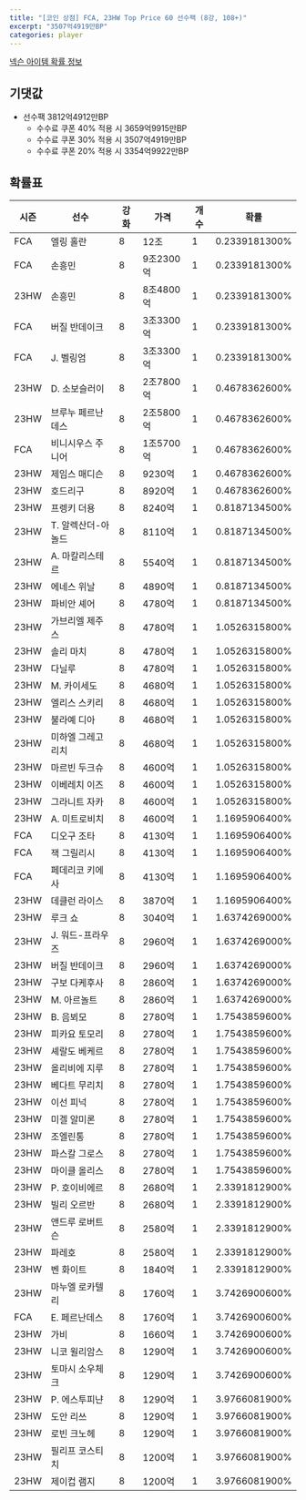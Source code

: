 ```yaml
---
title: "[코인 상점] FCA, 23HW Top Price 60 선수팩 (8강, 108+)"
excerpt: "3507억4919만BP"
categories: player
---
```

[넥슨 아이템 확률 정보](http://iteminfo.nexon.com/probability/fco?sn=7611)

## 기댓값
- 선수팩 3812억4912만BP
  - 수수료 쿠폰 40% 적용 시 3659억9915만BP
  - 수수료 쿠폰 30% 적용 시 3507억4919만BP
  - 수수료 쿠폰 20% 적용 시 3354억9922만BP


## 확률표

|시즌|선수|강화|가격|개수|확률|
|---|---|---|---|---|---|
|FCA|엘링 홀란|8|12조|1|0.2339181300%|
|FCA|손흥민|8|9조2300억|1|0.2339181300%|
|23HW|손흥민|8|8조4800억|1|0.2339181300%|
|FCA|버질 반데이크|8|3조3300억|1|0.2339181300%|
|FCA|J. 벨링엄|8|3조3300억|1|0.2339181300%|
|23HW|D. 소보슬러이|8|2조7800억|1|0.4678362600%|
|23HW|브루누 페르난데스|8|2조5800억|1|0.4678362600%|
|FCA|비니시우스 주니어|8|1조5700억|1|0.4678362600%|
|23HW|제임스 매디슨|8|9230억|1|0.4678362600%|
|23HW|호드리구|8|8920억|1|0.4678362600%|
|23HW|프렝키 더용|8|8240억|1|0.8187134500%|
|23HW|T. 알렉산더-아놀드|8|8110억|1|0.8187134500%|
|23HW|A. 마칼리스테르|8|5540억|1|0.8187134500%|
|23HW|에네스 위날|8|4890억|1|0.8187134500%|
|23HW|파비안 셰어|8|4780억|1|0.8187134500%|
|23HW|가브리엘 제주스|8|4780억|1|1.0526315800%|
|23HW|솔리 마치|8|4780억|1|1.0526315800%|
|23HW|다닐루|8|4780억|1|1.0526315800%|
|23HW|M. 카이세도|8|4680억|1|1.0526315800%|
|23HW|엘리스 스키리|8|4680억|1|1.0526315800%|
|23HW|불라예 디아|8|4680억|1|1.0526315800%|
|23HW|미하엘 그레고리치|8|4680억|1|1.0526315800%|
|23HW|마르빈 두크슈|8|4600억|1|1.0526315800%|
|23HW|이베레치 이즈|8|4600억|1|1.0526315800%|
|23HW|그라니트 자카|8|4600억|1|1.0526315800%|
|23HW|A. 미트로비치|8|4600억|1|1.1695906400%|
|FCA|디오구 조타|8|4130억|1|1.1695906400%|
|FCA|잭 그릴리시|8|4130억|1|1.1695906400%|
|FCA|페데리코 키에사|8|4130억|1|1.1695906400%|
|23HW|데클런 라이스|8|3870억|1|1.1695906400%|
|23HW|루크 쇼|8|3040억|1|1.6374269000%|
|23HW|J. 워드-프라우즈|8|2960억|1|1.6374269000%|
|23HW|버질 반데이크|8|2960억|1|1.6374269000%|
|23HW|구보 다케후사|8|2860억|1|1.6374269000%|
|23HW|M. 아르놀트|8|2860억|1|1.6374269000%|
|23HW|B. 음뵈모|8|2780억|1|1.7543859600%|
|23HW|피카요 토모리|8|2780억|1|1.7543859600%|
|23HW|셰랄도 베케르|8|2780억|1|1.7543859600%|
|23HW|올리비에 지루|8|2780억|1|1.7543859600%|
|23HW|베다트 무리치|8|2780억|1|1.7543859600%|
|23HW|이선 피넉|8|2780억|1|1.7543859600%|
|23HW|미겔 알미론|8|2780억|1|1.7543859600%|
|23HW|조엘린통|8|2780억|1|1.7543859600%|
|23HW|파스칼 그로스|8|2780억|1|1.7543859600%|
|23HW|마이클 올리스|8|2780억|1|1.7543859600%|
|23HW|P. 호이비에르|8|2680억|1|2.3391812900%|
|23HW|빌리 오르반|8|2680억|1|2.3391812900%|
|23HW|앤드루 로버트슨|8|2580억|1|2.3391812900%|
|23HW|파레호|8|2580억|1|2.3391812900%|
|23HW|벤 화이트|8|1840억|1|2.3391812900%|
|23HW|마누엘 로카텔리|8|1760억|1|3.7426900600%|
|FCA|E. 페르난데스|8|1760억|1|3.7426900600%|
|23HW|가비|8|1660억|1|3.7426900600%|
|23HW|니코 윌리암스|8|1290억|1|3.7426900600%|
|23HW|토마시 소우체크|8|1290억|1|3.7426900600%|
|23HW|P. 에스투피냔|8|1290억|1|3.9766081900%|
|23HW|도안 리쓰|8|1290억|1|3.9766081900%|
|23HW|로빈 크노헤|8|1290억|1|3.9766081900%|
|23HW|필리프 코스티치|8|1200억|1|3.9766081900%|
|23HW|제이컵 램지|8|1200억|1|3.9766081900%|
